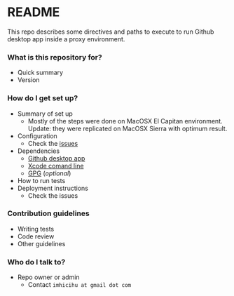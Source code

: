 # README #

This repo describes some directives and paths to execute to run Github desktop app inside a proxy environment.

### What is this repository for? ###

* Quick summary
* Version

### How do I get set up? ###

* Summary of set up
     * Mostly of the steps were done on MacOSX El Capitan environment. Update: they were replicated on MacOSX Sierra with optimum result.
* Configuration
     * Check the [issues](https://bitbucket.org/imhicihu/setting-up-github-under-proxy/issues) 
* Dependencies
     * [Github desktop app](https://desktop.github.com/)
   	 * [Xcode comand line](https://developer.apple.com/download/more/)
	 * [GPG](https://www.gnupg.org/download/) (_optional_)
* How to run tests
* Deployment instructions
     * Check the issues

### Contribution guidelines ###

* Writing tests
* Code review
* Other guidelines

### Who do I talk to? ###

* Repo owner or admin
     - Contact `imhicihu at gmail dot com`
